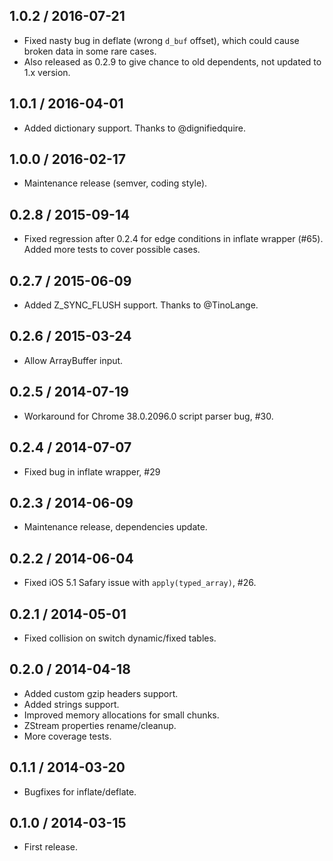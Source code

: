 1.0.2 / 2016-07-21
------------------

- Fixed nasty bug in deflate (wrong `d_buf` offset), which could cause broken data in some rare cases.
- Also released as 0.2.9 to give chance to old dependents, not updated to 1.x version.

1.0.1 / 2016-04-01
------------------

- Added dictionary support. Thanks to @dignifiedquire.

1.0.0 / 2016-02-17
------------------

- Maintenance release (semver, coding style).

0.2.8 / 2015-09-14
------------------

- Fixed regression after 0.2.4 for edge conditions in inflate wrapper (#65). Added more tests to cover possible cases.

0.2.7 / 2015-06-09
------------------

- Added Z_SYNC_FLUSH support. Thanks to @TinoLange.

0.2.6 / 2015-03-24
------------------

- Allow ArrayBuffer input.

0.2.5 / 2014-07-19
------------------

- Workaround for Chrome 38.0.2096.0 script parser bug, #30.

0.2.4 / 2014-07-07
------------------

- Fixed bug in inflate wrapper, #29

0.2.3 / 2014-06-09
------------------

- Maintenance release, dependencies update.

0.2.2 / 2014-06-04
------------------

- Fixed iOS 5.1 Safary issue with `apply(typed_array)`, #26.

0.2.1 / 2014-05-01
------------------

- Fixed collision on switch dynamic/fixed tables.

0.2.0 / 2014-04-18
------------------

- Added custom gzip headers support.
- Added strings support.
- Improved memory allocations for small chunks.
- ZStream properties rename/cleanup.
- More coverage tests.

0.1.1 / 2014-03-20
------------------

- Bugfixes for inflate/deflate.

0.1.0 / 2014-03-15
------------------

- First release.
